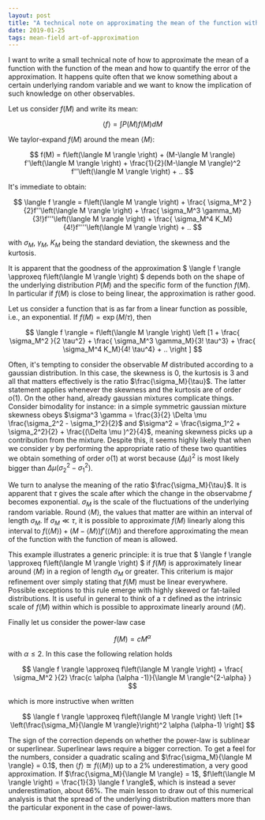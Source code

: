```yaml
---
layout: post
title: "A technical note on approximating the mean of the function with the function of the mean"
date: 2019-01-25
tags: mean-field art-of-approximation 
---
```


I want to write a small technical note of how to approximate the mean of a function with the function of the mean and how to quantify the error of the approximation.  It happens quite often that we know something about a certain underlying random variable and we want to know the implication of such knowledge on other observables.

Let us consider $f(M)$ and write its mean:
	
$$
\langle f \rangle = \int P(M) f(M) dM
$$
	
We taylor-expand $f(M)$ around the mean $\langle M \rangle$:
	
$$
f(M)  = f\left(\langle M \rangle \right) + (M-\langle M \rangle) f'\left(\langle M \rangle \right) + \frac{1}{2}(M-\langle M \rangle)^2 f''\left(\langle M \rangle \right) + ..	
$$
	
It's immediate to obtain:
	
$$
\langle f \rangle = f\left(\langle M \rangle \right) + \frac{ \sigma_M^2 }{2}f''\left(\langle M \rangle \right) + \frac{ \sigma_M^3 \gamma_M}{3!}f'''\left(\langle M \rangle \right) + \frac{ \sigma_M^4 K_M}{4!}f''''\left(\langle M \rangle \right) + ..
$$
	
with $\sigma_M$, $\gamma_M$, $K_M$ being the standard deviation, the skewness and the kurtosis.
	
It is apparent that the goodness of the approximation $ \langle f \rangle \approxeq f\left(\langle M \rangle \right) $ depends both on the shape of the underlying distribution $P(M)$ and the specific form of the function $f(M)$. In particular if $f(M)$ is close to being linear, the approximation is rather good.
	
Let us consider a function that is as far from a linear function as possible, i.e., an exponential. If $f(M) = \exp \left (M/\tau \right )$, then
	
$$
\langle f \rangle = f\left(\langle M \rangle \right) \left [1 + \frac{ \sigma_M^2 }{2 \tau^2} + \frac{ \sigma_M^3 \gamma_M}{3! \tau^3} + \frac{ \sigma_M^4 K_M}{4! \tau^4} + .. \right ] 	
$$
	
Often, it's tempting to consider the observable $M$ distributed according to a gaussian distribution. In this case, the skewness is $0$, the kurtosis is $3$ and all that matters effectively is the ratio $\frac{\sigma_M}{\tau}$. The latter statement applies whenever the skewness and the kurtosis are of order $o(1)$. On the other hand, already gaussian mixtures complicate things. Consider bimodality for instance: in a simple symmetric gaussian mixture skewness obeys $\sigma^3 \gamma = \frac{3}{2} \Delta \mu \frac{\sigma_2^2 - \sigma_1^2}{2}$ and $\sigma^2 = \frac{\sigma_1^2 + \sigma_2^2}{2} + \frac{(\Delta \mu )^2}{4}$, meaning skewness picks up a contribution from the mixture. Despite this, it seems highly likely that when we consider $\gamma$ by performing the appropriate ratio of these two quantities we obtain something of order $o(1)$ at worst because $(\Delta \mu )^2$ is most likely bigger than $\Delta \mu (\sigma_2^2 - \sigma_1^2)$.
	
We turn to analyse the meaning of the ratio $\frac{\sigma_M}{\tau}$. It is apparent that $\tau$ gives the scale after which the change in the observabme $f$ becomes exponential. $\sigma_M$ is the scale of the fluctuations of the underlying random variable. Round $\langle M \rangle$, the values that matter are within an interval of length $\sigma_M$. If $\sigma_M \ll \tau$, it is possible to approximate $f(M)$ linearly along this interval to $f\left(\langle M \rangle \right) + (M-\langle M \rangle) f'\left(\langle M \rangle \right)$ and therefore approximating the mean of the function with the function of mean is allowed.
	
This example illustrates a generic principle: it is true that $ \langle f \rangle \approxeq f\left(\langle M \rangle \right) $ if $f(M)$ is approximately linear around $\langle M \rangle$ in a region of length $\sigma_M$ or greater. This criterium is major refinement over simply stating that $f(M)$ must be linear everywhere. Possible exceptions to this rule emerge with highly skewed or fat-tailed distributions. It is useful in general to think of a $\tau$ defined as the intrinsic scale of $f(M)$ within which is possible to approximate linearly around $\langle M \rangle$. 
	
Finally let us consider the power-law case
	
$$
f(M) = c M^{\alpha}
$$

with $\alpha \leq 2$. In this case the following relation holds
	
$$
\langle f \rangle \approxeq f\left(\langle M \rangle \right) + \frac{ \sigma_M^2 }{2} \frac{c \alpha (\alpha -1)}{\langle M \rangle^{2-\alpha} }
$$
	
which is more instructive when written
	
$$
\langle f \rangle \approxeq f\left(\langle M \rangle \right) \left [1+  \left(\frac{\sigma_M}{\langle M \rangle}\right)^2 \alpha (\alpha-1) \right]
$$
	
The sign of the correction depends on whether the power-law is sublinear or superlinear. Superlinear laws require a bigger correction. To get a feel for the numbers, consider a quadratic scaling and $\frac{\sigma_M}{\langle M \rangle} = 0.1$, then $\langle f \rangle \approxeq f\left(\langle M \rangle \right)$ up to a 2% underestimation, a very good approximation. If $\frac{\sigma_M}{\langle M \rangle} = 1$, $f\left(\langle M \rangle \right) = \frac{1}{3} \langle f \rangle$, which is instead a sever underestimation, about 66%. The main lesson to draw out of this numerical analysis is that the spread of the underlying distribution matters more than the particular exponent in the case of power-laws.